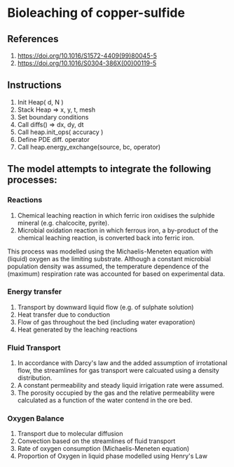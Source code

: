 # Bioleaching of copper-sulfide

## References

1) https://doi.org/10.1016/S1572-4409(99)80045-5
2) https://doi.org/10.1016/S0304-386X(00)00119-5


## Instructions

1) Init Heap( d, N )
2) Stack Heap => x, y, t, mesh
3) Set boundary conditions
4) Call diffs() => dx, dy, dt
5) Call heap.init_ops( accuracy )
6) Define PDE diff. operator
7) Call heap.energy_exchange(source, bc, operator)

## The model attempts to integrate the following processes:

### Reactions

1) Chemical leaching reaction in which ferric iron oxidises the sulphide mineral (e.g. chalcocite, pyrite).
2) Microbial oxidation reaction in which ferrous iron, a by-product of the chemical leaching reaction, is converted back into ferric iron.

This process was modelled using the Michaelis-Meneten equation with (liquid) oxygen as the limiting substrate. Although a constant microbial population density was assumed, the temperature dependence of the (maximum) respiration rate was accounted for based on experimental data.

### Energy transfer

1) Transport by downward liquid flow (e.g. of sulphate solution)
2) Heat transfer due to conduction
3) Flow of gas throughout the bed (including water evaporation)
4) Heat generated by the leaching reactions

### Fluid Transport

1) In accordance with Darcy's law and the added assumption of irrotational flow, the streamlines for gas transport were calcuated using a density distribution.
2) A constant permeability and steady liquid irrigation rate were assumed. 
3) The porosity occupied by the gas and the relative permeability were calculated as a function of the water contend in the ore bed.

### Oxygen Balance

1) Transport due to molecular diffusion
2) Convection based on the streamlines of fluid transport
3) Rate of oxygen consumption (Michaelis-Meneten equation)
4) Proportion of Oxygen in liquid phase modelled using Henry's Law

